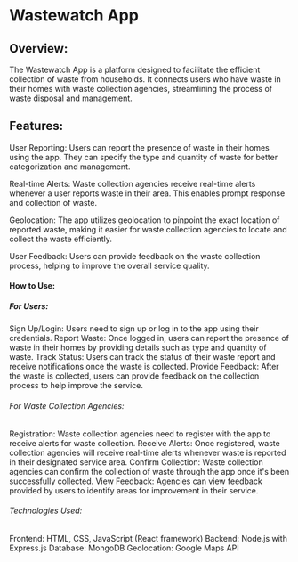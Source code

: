 # Wastewatch App
## Overview:
The Wastewatch App is a platform designed to facilitate the efficient collection of waste from households. It connects users who have waste in their homes with waste collection agencies, streamlining the process of waste disposal and management.

## Features:
User Reporting: Users can report the presence of waste in their homes using the app. They can specify the type and quantity of waste for better categorization and management.

Real-time Alerts: Waste collection agencies receive real-time alerts whenever a user reports waste in their area. This enables prompt response and collection of waste.

Geolocation: The app utilizes geolocation to pinpoint the exact location of reported waste, making it easier for waste collection agencies to locate and collect the waste efficiently.

User Feedback: Users can provide feedback on the waste collection process, helping to improve the overall service quality.

#### How to Use:
##### For Users:
Sign Up/Login: Users need to sign up or log in to the app using their credentials.
Report Waste: Once logged in, users can report the presence of waste in their homes by providing details such as type and quantity of waste.
Track Status: Users can track the status of their waste report and receive notifications once the waste is collected.
Provide Feedback: After the waste is collected, users can provide feedback on the collection process to help improve the service.
###### For Waste Collection Agencies:
Registration: Waste collection agencies need to register with the app to receive alerts for waste collection.
Receive Alerts: Once registered, waste collection agencies will receive real-time alerts whenever waste is reported in their designated service area.
Confirm Collection: Waste collection agencies can confirm the collection of waste through the app once it's been successfully collected.
View Feedback: Agencies can view feedback provided by users to identify areas for improvement in their service.
###### Technologies Used:
Frontend: HTML, CSS, JavaScript (React framework)
Backend: Node.js with Express.js
Database: MongoDB
Geolocation: Google Maps API

